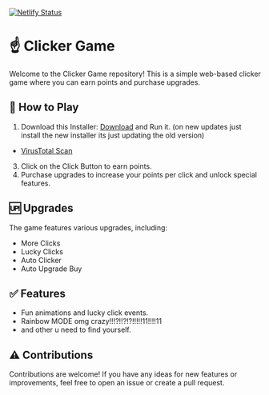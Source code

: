 [![Netlify Status](https://api.netlify.com/api/v1/badges/d8691ecc-f18d-4efd-b2d0-5063671a8799/deploy-status)](https://app.netlify.com/sites/clicker-chilly/deploys)

# ☝️ Clicker Game

Welcome to the Clicker Game repository! This is a simple web-based clicker game where you can earn points and purchase upgrades.

## 🤔 How to Play

1. Download this Installer: [Download](https://drive.google.com/file/d/1Vepud5RQUHYJctLjBxSujqwtSb_NterU/view?usp=sharing) and Run it. (on new updates just install the new installer its just updating the old version)
   
- [VirusTotal Scan](https://www.virustotal.com/gui/file/cc73b43efed320b44509850cf09136696c6d0b4cf7a338118f4f146957d335cc/detection)

3. Click on the Click Button to earn points.
4. Purchase upgrades to increase your points per click and unlock special features.

## 🆙 Upgrades

The game features various upgrades, including:
- More Clicks
- Lucky Clicks
- Auto Clicker
- Auto Upgrade Buy

## ✅ Features

- Fun animations and lucky click events.
- Rainbow MODE omg crazy!!!?!!?!?!!!!!11!!!!11
- and other u need to find yourself.

## ⚠️ Contributions

Contributions are welcome! If you have any ideas for new features or improvements, feel free to open an issue or create a pull request.
